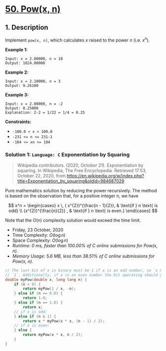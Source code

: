# [50. Pow(x, n)](https://leetcode.com/problems/powx-n/)

## 1. Description

Implement `pow(x, n)`, which calculates $x$ raised to the power $n$ (i.e. $x^{n}$).

**Example 1:**

```
Input: x = 2.00000, n = 10
Output: 1024.00000
```

**Example 2:**

```
Input: x = 2.10000, n = 3
Output: 9.26100
```

**Example 3:**

```
Input: x = 2.00000, n = -2
Output: 0.25000
Explanation: 2-2 = 1/22 = 1/4 = 0.25
```

**Constraints:**

- `-100.0 < x < 100.0`
- `-231 <= n <= 231-1`
- `-104 <= xn <= 104`

### Solution 1: `Language: C` Exponentiation by Squaring

> Wikipedia contributors. (2020, October 21). Exponentiation by squaring. In Wikipedia, The Free Encyclopedia. Retrieved 17:53, October 22, 2020, from <https://en.wikipedia.org/w/index.php?title=Exponentiation_by_squaring&oldid=984687029>

Pure mathematics solution by reducing the power recursively. The method is based on the observation that, for a positive integer $n$, we have

$$ x^n =
\begin{cases}
x \, ( x^{2})^{\frac{n - 1}{2}}, & \text{if } n \text{ is odd} \\
(x^{2})^{\frac{n}{2}} , & \text{if } n \text{ is even.}
\end{cases} $$

Note that the $O(n)$ complexity solution would exceed the time limit.

- Friday, 23 October, 2020
- Time Complexity: $O(\log{}{n})$
- Space Complexity: $O(\log{}{n})$
- *Runtime: 0 ms, faster than 100.00% of C online submissions for Pow(x, n).*
- *Memory Usage: 5.6 MB, less than 38.51% of C online submissions for Pow(x, n).*

```C
// The last bit of x in binary must be 1 if x is an odd number, so `x & 1` is
// `1`. Additionally, if x is an even number the bit operating should get a `0`.
double myPow(double x, long long n) {
    if (n < 0) {
        return myPow(1 / x, -n);
    } else if (n == 0.0) {
        return 1.0;
    } else if (n == 1.0) {
        return x;
    // if x is odd:
    } else if (n & 1) {
        return x * myPow(x * x, (n - 1) / 2);
    // if x is even:
    } else {
        return myPow(x * x, n / 2);
    }
}
```
